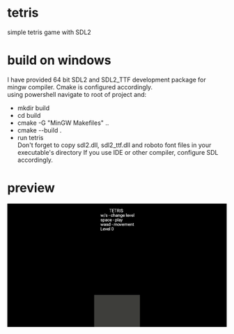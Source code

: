 # tetris
simple tetris game with SDL2

# build on windows
I have provided 64 bit SDL2 and SDL2_TTF development package for mingw compiler.
Cmake is configured accordingly.
<br /> using powershell navigate to root of project and:
- mkdir build 
- cd build
- cmake -G "MinGW Makefiles" ..
- cmake --build .
- run tetris
<br /> Don't forget to copy sdl2.dll, sdl2_ttf.dll and roboto font files in your executable's directory
If you use IDE or other compiler, configure SDL accordingly.

# preview
![](game_preview.gif)